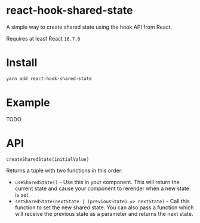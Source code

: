 # react-hook-shared-state
A simple way to create shared state using the hook API from React.

Requires at least React `16.7.0`

# Install
```sh
yarn add react-hook-shared-state
```

# Example
TODO

# API

`createSharedState(initialValue)`

Returns a tuple with two functions in this order:
* `useSharedState()` - Use this in your component. This will return the current state and cause your component to rerender when a new state is set.
* `setSharedState(nextState | (previousState) => nextState)` - Call this function to set the new shared state.
You can also pass a function which will receive the previous state as a parameter and returns the next state.